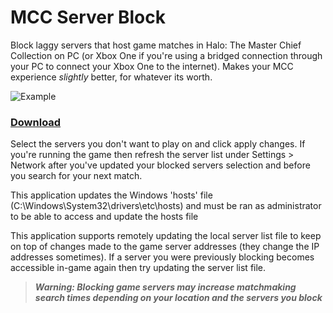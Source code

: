 # MCC Server Block

Block laggy servers that host game matches in Halo: The Master Chief Collection on PC (or Xbox One if you're using a bridged connection through your PC to connect your Xbox One to the internet). Makes your MCC experience *slightly* better, for whatever its worth.

![Example](https://i.imgur.com/mOUR3Rt.png)
### [Download](https://github.com/343RuinedHalo/MCC-Server-Block/raw/master/MCC%20Server%20Block.exe)

Select the servers you don't want to play on and click apply changes. If you're running the game then refresh the server list under Settings > Network after you've updated your blocked servers selection and before you search for your next match.

This application updates the Windows 'hosts' file (C:\Windows\System32\drivers\etc\hosts) and must be ran as administrator to be able to access and update the hosts file

This application supports remotely updating the local server list file to keep on top of changes made to the game server addresses (they change the IP addresses sometimes). If a server you were previously blocking becomes accessible in-game again then try updating the server list file.

>***Warning: Blocking game servers may increase matchmaking search times depending on your location and the servers you block***
